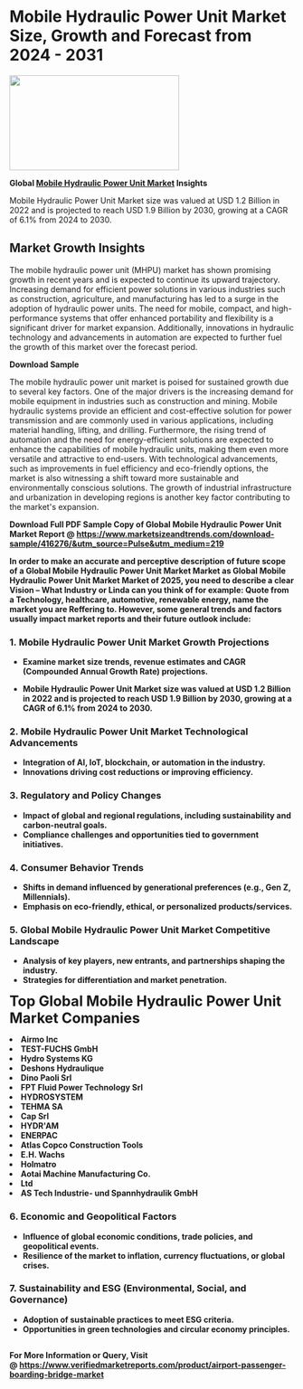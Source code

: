 <H1>Mobile Hydraulic Power Unit Market Size, Growth and Forecast from 2024 - 2031</H1><img class="aligncenter size-medium wp-image-584254" src="https://thirdeyenews.in/wp-content/uploads/2024/09/Global-Market-Research-300x168.jpeg" alt="" width="300" height="168" /><p><strong>Global&nbsp;<a href="https://www.marketsizeandtrends.com/download-sample/416276/&amp;utm_source=Pulse&amp;utm_medium=219">Mobile Hydraulic Power Unit Market</a> Insights</strong></p><p>Mobile Hydraulic Power Unit Market size was valued at USD 1.2 Billion in 2022 and is projected to reach USD 1.9 Billion by 2030, growing at a CAGR of 6.1% from 2024 to 2030.</p><p><h2>Market Growth Insights</h2> <p>The mobile hydraulic power unit (MHPU) market has shown promising growth in recent years and is expected to continue its upward trajectory. Increasing demand for efficient power solutions in various industries such as construction, agriculture, and manufacturing has led to a surge in the adoption of hydraulic power units. The need for mobile, compact, and high-performance systems that offer enhanced portability and flexibility is a significant driver for market expansion. Additionally, innovations in hydraulic technology and advancements in automation are expected to further fuel the growth of this market over the forecast period.</p> <p><strong>Download Sample</strong></p> <p>The mobile hydraulic power unit market is poised for sustained growth due to several key factors. One of the major drivers is the increasing demand for mobile equipment in industries such as construction and mining. Mobile hydraulic systems provide an efficient and cost-effective solution for power transmission and are commonly used in various applications, including material handling, lifting, and drilling. Furthermore, the rising trend of automation and the need for energy-efficient solutions are expected to enhance the capabilities of mobile hydraulic units, making them even more versatile and attractive to end-users. With technological advancements, such as improvements in fuel efficiency and eco-friendly options, the market is also witnessing a shift toward more sustainable and environmentally conscious solutions. The growth of industrial infrastructure and urbanization in developing regions is another key factor contributing to the market's expansion.</p> <p><strong></p><p><span class=""><strong>Download Full PDF Sample Copy of Global Mobile Hydraulic Power Unit Market Report</strong> @ <a href="https://www.marketsizeandtrends.com/download-sample/416276/&amp;utm_source=Pulse&amp;utm_medium=219" target="_blank">https://www.marketsizeandtrends.com/download-sample/416276/&amp;utm_source=Pulse&amp;utm_medium=219</a></span></p><p>In order to make an accurate and perceptive description of future scope of a Global&nbsp;Mobile Hydraulic Power Unit Market Market as Global&nbsp;Mobile Hydraulic Power Unit Market Market of 2025, you need to describe a clear Vision &ndash; What Industry or Linda can you think of for example: Quote from a Technology, healthcare, automotive, renewable energy, name the market you are Reffering to. However, some general trends and factors usually impact market reports and their future outlook include:</p><h3>1.&nbsp;<strong>Mobile Hydraulic Power Unit Market Growth Projections</strong></h3><ul><li>Examine market size trends, revenue estimates and CAGR (Compounded Annual Growth Rate) projections.</li><li><p>Mobile Hydraulic Power Unit Market size was valued at USD 1.2 Billion in 2022 and is projected to reach USD 1.9 Billion by 2030, growing at a CAGR of 6.1% from 2024 to 2030.</p></li></ul><h3>2.&nbsp;<strong>Mobile Hydraulic Power Unit Market Technological Advancements</strong></h3><ul><li>Integration of AI, IoT, blockchain, or automation in the industry.</li><li>Innovations driving cost reductions or improving efficiency.</li></ul><h3>3.&nbsp;<strong>Regulatory and Policy Changes</strong></h3><ul><li>Impact of global and regional regulations, including sustainability and carbon-neutral goals.</li><li>Compliance challenges and opportunities tied to government initiatives.</li></ul><h3>4.&nbsp;<strong>Consumer Behavior Trends</strong></h3><ul><li>Shifts in demand influenced by generational preferences (e.g., Gen Z, Millennials).</li><li>Emphasis on eco-friendly, ethical, or personalized products/services.</li></ul><h3>5.&nbsp;<strong>Global Mobile Hydraulic Power Unit Market Competitive Landscape</strong></h3><ul><li>Analysis of key players, new entrants, and partnerships shaping the industry.</li><li>Strategies for differentiation and market penetration.</li></ul><p data-pm-slice="1 1 []"><span style="color: inherit; font-family: inherit; font-size: 25px;">Top Global Mobile Hydraulic Power Unit Market Companies</span></p><div class="" data-test-id=""><p><li>Airmo Inc</li><li> TEST-FUCHS GmbH</li><li> Hydro Systems KG</li><li> Deshons Hydraulique</li><li> Dino Paoli Srl</li><li> FPT Fluid Power Technology Srl</li><li> HYDROSYSTEM</li><li> TEHMA SA</li><li> Cap Srl</li><li> HYDR'AM</li><li> ENERPAC</li><li> Atlas Copco Construction Tools</li><li> E.H. Wachs</li><li> Holmatro</li><li> Aotai Machine Manufacturing Co.</li><li> Ltd</li><li> AS Tech Industrie- und Spannhydraulik GmbH</li></p></div><h3>6.&nbsp;<strong>Economic and Geopolitical Factors</strong></h3><ul><li>Influence of global economic conditions, trade policies, and geopolitical events.</li><li>Resilience of the market to inflation, currency fluctuations, or global crises.</li></ul><h3>7.&nbsp;<strong>Sustainability and ESG (Environmental, Social, and Governance)</strong></h3><ul><li>Adoption of sustainable practices to meet ESG criteria.</li><li>Opportunities in green technologies and circular economy principles.</li></ul><h2><strong style="font-size: 14px;">For More Information or Query, Visit @&nbsp;</strong><a style="background-color: #ffffff; font-size: 14px;" href="https://www.marketsizeandtrends.com/report/mobile-hydraulic-power-unit-market/" target="_blank">https://www.verifiedmarketreports.com/product/airport-passenger-boarding-bridge-market</a></h2>
